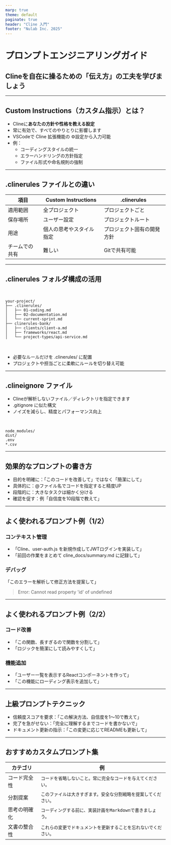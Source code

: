 ```yaml
---
marp: true
theme: default
paginate: true
header: "Cline 入門"
footer: "Nulab Inc. 2025"
---
```


# プロンプトエンジニアリングガイド

## Clineを自在に操るための「伝え方」の工夫を学びましょう

---

## Custom Instructions（カスタム指示）とは？

- Clineに**あなたの方針や性格を教える設定**
- 常に有効で、すべてのやりとりに影響します
- VSCodeで Cline 拡張機能の ⚙️設定から入力可能
- 例：
  - コーディングスタイルの統一
  - エラーハンドリングの方針指定
  - ファイル形式や命名規則の強制

---

## .clinerules ファイルとの違い

| 項目                     | Custom Instructions        | .clinerules                   |
|------------------------|----------------------------|-------------------------------|
| 適用範囲               | 全プロジェクト             | プロジェクトごと              |
| 保存場所               | ユーザー設定               | プロジェクトルート             |
| 用途                   | 個人の思考やスタイル指定   | プロジェクト固有の開発方針     |
| チームでの共有         | 難しい                     | Gitで共有可能                 |

---

## .clinerules フォルダ構成の活用

<br>

```plaintext
your-project/
├── .clinerules/
│   ├── 01-coding.md
│   ├── 02-documentation.md
│   └── current-sprint.md
├── clinerules-bank/
│   ├── clients/client-a.md
│   ├── frameworks/react.md
│   └── project-types/api-service.md
```

<br>

- 必要なルールだけを .clinerules/ に配置
- プロジェクトや担当ごとに柔軟にルールを切り替え可能

---

## .clineignore ファイル

- Clineが解析しないファイル／ディレクトリを指定できます
- .gitignore に似た構文
- ノイズを減らし、精度とパフォーマンス向上

<br>

```
node_modules/
dist/
.env
*.csv
```

---

## 効果的なプロンプトの書き方

- 目的を明確に：「このコードを改善して」ではなく「簡潔にして」
- 具体的に：@ファイル名でコードを指定すると精度UP
- 段階的に：大きなタスクは細かく分ける
- 確認を促す：例「自信度を10段階で教えて」

---

## よく使われるプロンプト例（1/2）
### コンテキスト管理
- 「Cline、user-auth.js を新規作成してJWTログインを実装して」
- 「前回の作業をまとめて cline_docs/summary.md に記録して」

### デバッグ
「このエラーを解析して修正方法を提案して」
> Error: Cannot read property 'id' of undefined

---

## よく使われるプロンプト例（2/2）

### コード改善
- 「この関数、長すぎるので関数を分割して」
- 「ロジックを簡潔にして読みやすくして」

### 機能追加
- 「ユーザー一覧を表示するReactコンポーネントを作って」
- 「この機能にローディング表示を追加して」

---

## 上級プロンプトテクニック

- 信頼度スコアを要求：「この解決方法、自信度を1〜10で教えて」
- 完了を急がせない：「完全に理解するまでコードを書かないで」
- ドキュメント更新の指示：「この変更に応じてREADMEも更新して」

---

## おすすめカスタムプロンプト集

| カテゴリ   | 例                                                          |
| ------ | ---------------------------------------------------------- |
| コード完全性 | `コードを省略しないこと。常に完全なコードを与えてください。`                 |
| 分割提案   | `このファイルは大きすぎます。安全な分割戦略を提案してください。`   |
| 思考の明確化 | `コーディングする前に、実装計画をMarkdownで書きましょう。` |
| 文書の整合性 | `これらの変更でドキュメントを更新することを忘れないでください。` |

